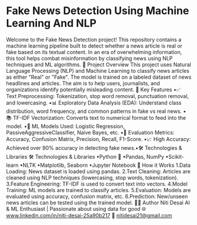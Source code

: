 # Fake News Detection Using Machine Learning And NLP
Welcome to the Fake News Detection project!
This repository contains a machine learning pipeline built to detect whether a news article is real or fake based on its textual content. In an era of overwhelming information, this tool helps combat misinformation by classifying news using NLP techniques and ML algorithms.
🚀 Project Overview
This project uses Natural Language Processing (NLP) and Machine Learning to classify news articles as either "Real" or "Fake". The model is trained on a labeled dataset of news headlines and articles. The aim is to help users, journalists, and organizations identify potentially misleading content.
🧠 Key Features
•✅ Text Preprocessing: Tokenization, stop word removal, punctuation removal, and lowercasing.
•📊 Exploratory Data Analysis (EDA): Understand class distribution, word frequency, and common patterns in fake vs real news.
•📚 TF-IDF Vectorization: Converts text to numerical format to feed into the model.
•🤖 ML Models Used: Logistic Regression, PassiveAggressiveClassifier, Naive Bayes, etc.
•🧪 Evaluation Metrics: Accuracy, Confusion Matrix, Precision, Recall, F1-Score.
•📈 High Accuracy: Achieved over 90% accuracy in detecting fake news.•🛠️ Technologies & Libraries
🛠️ Technologies & Libraries
•Python 🐍
•Pandas, NumPy
•Scikit-learn
•NLTK
•Matplotlib, Seaborn
•Jupyter Notebook
📌 How it Works
1.Data Loading: News dataset is loaded using pandas.
2.Text Cleaning: Articles are cleaned using NLP techniques (lowercasing, stop words, tokenization).
3.Feature Engineering: TF-IDF is used to convert text into vectors.
4.Model Training: ML models are trained to classify articles.
5.Evaluation: Models are evaluated using accuracy, confusion matrix, etc.
6.Prediction: New/unseen news articles can be tested using the trained model.
🧑‍💻 Author
Niti Desai
AI & ML Enthusiast | Passionate about using data for good
🌐 www.linkedin.com/in/niti-desai-25a90b217
📧 nitidesai21@gmail.com
